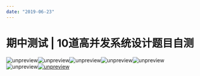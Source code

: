 ```yaml
---
date: "2019-06-23"
---  
```

      
# 期中测试 | 10道高并发系统设计题目自测
![unpreview](./httpsstatic001geekbangorgresourceimage0dc90de41d53c767f04149c365014e53bbc9.jpg)![unpreview](./httpsstatic001geekbangorgresourceimage88da88786b56bbd1f5d19bd924e5c3b982da.jpg)![unpreview](./httpsstatic001geekbangorgresourceimage6196618f33da857e9180302feca801826496.jpg)![unpreview](./httpsstatic001geekbangorgresourceimagef9aff9a1d75d3d1df97ee1ddfd6cc313a6af.jpg)![unpreview](./httpsstatic001geekbangorgresourceimage09d2096ceab6ed7e91d6fd8b465a6829d4d2.jpg)![unpreview](./httpsstatic001geekbangorgresourceimage50a9507bce509859f34f3b70a4e07844dea9.jpg)[![unpreview](./httpsstatic001geekbangorgresourceimage7f137f419c3c4fbf9ea57f9e76926e6c6813.jpg)](https://time.geekbang.org/column/article/162811)

<!-- [[[read_end]]] -->